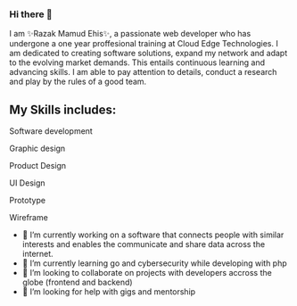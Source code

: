### Hi there 👋


<p>I am ✨Razak Mamud Ehis✨, a passionate web developer who has undergone a one year proffesional training at Cloud Edge Technologies. I am dedicated to creating software solutions, expand my network and adapt to the evolving market demands. This entails continuous learning and advancing skills. I am able to pay attention to details, conduct a research and play by the rules of a good team.</p>

<h2>My Skills includes:</h2>

<p>Software development</p>

<p>Graphic design</p>

<p>Product Design</p>

<p>UI Design</p>

<p>Prototype</p>

<p>Wireframe</p>

- 🔭 I’m currently working on a software that connects people with similar interests and enables the communicate and share data across the internet. 
- 🌱 I’m currently learning go and cybersecurity while developing with php
- 👯 I’m looking to collaborate on projects with developers accross the globe (frontend and backend)
- 🤔 I’m looking for help with gigs and mentorship



